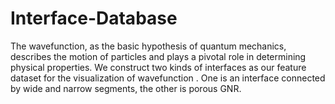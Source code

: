 # Interface-Database
 The wavefunction, as the basic hypothesis of quantum mechanics, describes the motion of particles and plays a pivotal role in determining physical properties. We construct two kinds of interfaces as our feature dataset for the visualization of wavefunction . One is an interface connected by wide and narrow segments, the other is porous GNR.

